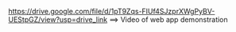 https://drive.google.com/file/d/1pT9Zqs-FIUf4SJzprXWgPyBV-UEStpGZ/view?usp=drive_link ==> Video of web app demonstration
